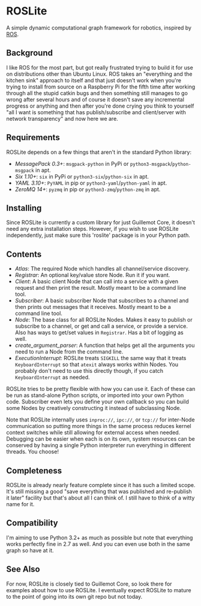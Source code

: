 ROSLite
=======

A simple dynamic computational graph framework for robotics,
inspired by [ROS](http://ros.org/).

Background
----------

I like ROS for the most part, but got really frustrated trying to build it
for use on distributions other than Ubuntu Linux. ROS takes an "everything
and the kitchen sink" approach to itself and that just doesn't work when
you're trying to install from source on a Raspberry Pi for the fifth time
after working through all the stupid catkin bugs and then something
still manages to go wrong after several hours and of course it doesn't save
any incremental progress or anything and then after you're done crying you
think to yourself "all I want is something that has publish/subscribe and
client/server with network transparency" and now here we are.

Requirements
------------

ROSLite depends on a few things that aren't in the standard Python library:

- *MessagePack 0.3+*:
  `msgpack-python` in PyPi or `python3-msgpack`/`python-msgpack` in apt.
- *Six 1.10+*:
  `six` in PyPi or `python3-six`/`python-six` in apt.
- *YAML 3.10+*:
  `PyYAML` in pip or `python3-yaml`/`python-yaml` in apt.
- *ZeroMQ 14+*:
  `pyzmq` in pip or `python3-zmq`/`python-zmq` in apt.

Installing
----------

Since ROSLite is currently a custom library for just Guillemot Core, it doesn't
need any extra installation steps. However, if you wish to use ROSLite
independently, just make sure this 'roslite' package is in your Python path.

Contents
--------

- *Atlas*: The required Node which handles all channel/service discovery.
- *Registrar*: An optional key/value store Node. Run it if you want.
- *Client*: A basic client Node that can call into a service with a given
  request and then print the result. Mostly meant to be a command line tool.
- *Subscriber*: A basic subscriber Node that subscribes to a channel and then
  prints out messages that it receives. Mostly meant to be a command line tool.
- *Node*: The base class for all ROSLite Nodes. Makes it easy to publish
  or subscribe to a channel, or get and call a service, or provide a service.
  Also has ways to get/set values in `Registrar`. Has a bit of logging as well.
- *create_argument_parser*: A function that helps get all the arguments you
  need to run a Node from the command line.
- *ExecutionInterrupt*: ROSLite treats `SIGKILL` the same way that it treats
  `KeyboardInterrupt` so that `atexit` always works within Nodes. You probably
  don't need to use this directly though, if you catch `KeyboardInterrupt` as
  needed.

ROSLite tries to be pretty flexible with how you can use it. Each of these
can be run as stand-alone Python scripts, or imported into your own Python
code. Subscriber even lets you define your own callback so you can
build some Nodes by creatively constructing it instead of subclassing Node.

Note that ROSLite internally uses `inproc://`, `ipc://`, or `tcp://` for
inter-Node communication so putting more things in the same process reduces
kernel context switches while still allowing for external access when needed.
Debugging can be easier when each is on its own, system resources can be
conserved by having a single Python interpreter run everything in different
threads. You choose!

Completeness
------------

ROSLite is already nearly feature complete since it has such a limited scope.
It's still missing a good "save everything that was published and re-publish
it later" facility but that's about all I can think of. I still have to think
of a witty name for it.

Compatibility
-------------

I'm aiming to use Python 3.2+ as much as possible but note that everything
works perfectly fine in 2.7 as well. And you can even use both in the same
graph so have at it.

See Also
--------
For now, ROSLite is closely tied to Guillemot Core, so look there for
examples about how to use ROSLite. I eventually expect ROSLite to mature
to the point of going into its own git repo but not today.
